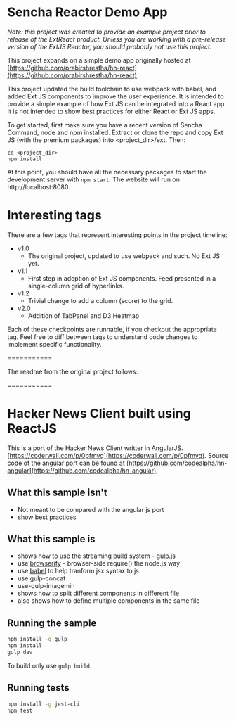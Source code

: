 # Sencha Reactor Demo App

*Note: this project was created to provide an example project prior to release of the ExtReact product.  Unless you are working with a pre-release version of the ExtJS Reactor, you should probably not use this project.*

This project expands on a simple demo app originally hosted at [https://github.com/prabirshrestha/hn-react](https://github.com/prabirshrestha/hn-react).

This project updated the build toolchain to use webpack with babel, and added Ext JS components to improve
the user experience.  It is intended to provide a simple example of how Ext JS can be integrated into a React app.
It is not intended to show best practices for either React or Ext JS apps.

To get started, first make sure you have a recent version of Sencha Command, node and npm installed.  Extract
or clone the repo and copy Ext JS (with the premium packages) into <project_dir>/ext.  Then:

```
cd <project_dir>
npm install
```

At this point, you should have all the necessary packages to start the development server with ```npm start```.
The website will run on http://localhost:8080.


# Interesting tags

There are a few tags that represent interesting points in the project timeline:

* v1.0
  - The original project, updated to use webpack and such.  No Ext JS yet.
* v1.1
  - First step in adoption of Ext JS components.  Feed presented in a single-column grid of hyperlinks.
* v1.2
  - Trivial change to add a column (score) to the grid.
* v2.0
  - Addition of TabPanel and D3 Heatmap

Each of these checkpoints are runnable, if you checkout the appropriate tag.  Feel free to diff between tags to understand
code changes to implement specific functionality.

===========

The readme from the original project follows:

===========

# Hacker News Client built using ReactJS

This is a port of the Hacker News Client writter in AngularJS. [https://coderwall.com/p/0pfmvq](https://coderwall.com/p/0pfmvq).
Source code of the angular port can be found at [https://github.com/codealpha/hn-angular](https://github.com/codealpha/hn-angular).

## What this sample isn't

* Not meant to be compared with the angular js port
* show best practices

## What this sample is

* shows how to use the streaming build system - [gulp.js](http://gulpjs.com/)
* use [browserify](http://browserify.org/) - browser-side require() the node.js way
* use [babel](https://babeljs.io) to help tranform jsx syntax to js
* use gulp-concat
* use-gulp-imagemin
* shows how to split different components in different file
* also shows how to define multiple components in the same file

## Running the sample

```bash
npm install -g gulp
npm install
gulp dev
```

To build only use `gulp build`.

## Running tests

```bash
npm install -g jest-cli
npm test
```
